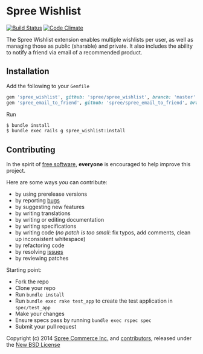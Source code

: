 # Spree Wishlist

[![Build Status](https://api.travis-ci.org/spree/spree_wishlist.png?branch=master)](https://travis-ci.org/spree/spree_wishlist)
[![Code Climate](https://codeclimate.com/github/spree/spree_wishlist.png)](https://codeclimate.com/github/spree/spree_wishlist)

The Spree Wishlist extension enables multiple wishlists per user, as well as managing those as public (sharable) and private. It also includes the ability to notify a friend via email of a recommended product.

## Installation

Add the following to your `Gemfile`
```ruby
gem 'spree_wishlist', github: 'spree/spree_wishlist', branch: 'master'
gem 'spree_email_to_friend', github: 'spree/spree_email_to_friend', branch: 'master'
```

Run
```sh
$ bundle install
$ bundle exec rails g spree_wishlist:install
```

## Contributing

In the spirit of [free software][1], **everyone** is encouraged to help improve this project.

Here are some ways *you* can contribute:

* by using prerelease versions
* by reporting [bugs][2]
* by suggesting new features
* by writing translations
* by writing or editing documentation
* by writing specifications
* by writing code (*no patch is too small*: fix typos, add comments, clean up inconsistent whitespace)
* by refactoring code
* by resolving [issues][2]
* by reviewing patches

Starting point:

* Fork the repo
* Clone your repo
* Run `bundle install`
* Run `bundle exec rake test_app` to create the test application in `spec/test_app`
* Make your changes
* Ensure specs pass by running `bundle exec rspec spec`
* Submit your pull request

Copyright (c) 2014 [Spree Commerce Inc.][4] and [contributors][5], released under the [New BSD License][3]

[1]: http://www.fsf.org/licensing/essays/free-sw.html
[2]: https://github.com/spree/spree_wishlist/issues
[3]: https://github.com/spree/spree_wishlist/blob/master/LICENSE.md
[4]: https://github.com/spree
[5]: https://github.com/spree/spree_wishlist/graphs/contributors
